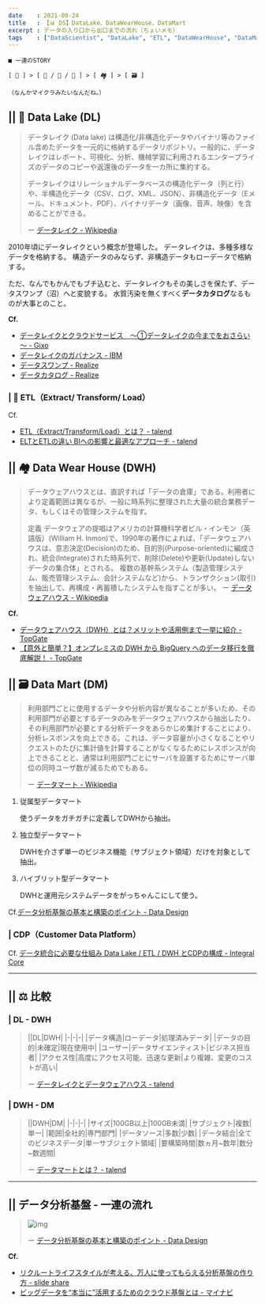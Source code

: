 ```yaml
---
date    : 2021-09-24
title   : 【📊 DS】DataLake、DataWearHouse、DataMart
excerpt : データの入り口から出口までの流れ（ちょいメモ）
tags    : ["DataScientist", "DataLake", "ETL", "DataWearHouse", "DataMart"]
---
```


    ■ 一連のSTORY

    [ 🌊 ] > [ 🎣 / 🔪 / 🚶 ‍] > [ 🏘 ] > [ 🗃 ]

    （なんかマイクラみたいなんだね。）

## || 🌊 Data Lake (DL)
> データレイク (Data lake) は構造化/非構造化データやバイナリ等のファイル含めたデータを一元的に格納するデータリポジトリ。一般的に、データレイクはレポート、可視化、分析、機械学習に利用されるエンタープライズのデータのコピーや返還後のデータを一カ所に集約する。
>
> データレイクはリレーショナルデータベースの構造化データ（列と行）や、半構造化データ（CSV、ログ、XML、JSON）、非構造化データ（Eメール、ドキュメント、PDF）、バイナリデータ（画像、音声、映像）を含めることができる。
>
> ー [データレイク - Wikipedia](https://ja.wikipedia.org/wiki/%E3%83%87%E3%83%BC%E3%82%BF%E3%83%AC%E3%82%A4%E3%82%AF)


2010年頃にデータレイクという概念が登場した。
データレイクは、多種多様なデータを格納する。
構造データのみならず、非構造データもローデータで格納する。

ただ、なんでもかんでもブチ込むと、データレイクもその美しさを保たず、データスワンプ（沼）へと変貌する。
水質汚染を無くすべく**データカタログ**なるものが大事とのこと。


**Cf.**
* [データレイクとクラウドサービス　～①データレイクの今までをおさらい～ - Gixo](https://www.gixo.jp/blog/10259/)
* [データレイクのガバナンス - IBM](https://www.ibm.com/jp-ja/analytics/use-cases/governing-data-lake)
* [データスワンプ - Realize](https://www.realize-corp.jp/glossary/data-swamp)
* [データカタログ - Realize](https://www.realize-corp.jp/glossary/data-catalog)

### | 🎣 ETL（Extract/ Transform/ Load）

Cf.
* [ETL（Extract/Transform/Load）とは？ - talend](https://www.talend.com/jp/resources/what-is-etl/)
* [ELTとETLの違い BIへの影響と最適なアプローチ - talend](https://www.talend.com/jp/resources/elt-vs-etl/)

## || 🏘 Data Wear House (DWH)
> データウェアハウスとは、直訳すれば「データの倉庫」である。利用者により定義範囲は異なるが、一般に時系列に整理された大量の統合業務データ、もしくはその管理システムを指す。
>
> 定義
データウェアの提唱はアメリカの計算機科学者ビル・インモン（英語版）(William H. Inmon)で、1990年の著作によれば、「データウェアハウスは、意志決定(Decision)のため、目的別(Purpose-oriented)に編成され、統合(Integrate)された時系列で、削除(Delete)や更新(Update)しないデータの集合体」とされる。
複数の基幹系システム（製造管理システム、販売管理システム、会計システムなど)から、トランザクション(取引)を抽出して、再構成・再蓄積したシステムを指すことが多い。
> ー [データウェアハウス - Wikipedia](https://ja.wikipedia.org/wiki/%E3%83%87%E3%83%BC%E3%82%BF%E3%82%A6%E3%82%A7%E3%82%A2%E3%83%8F%E3%82%A6%E3%82%B9)

**Cf.**
* [データウェアハウス（DWH）とは？メリットや活用例まで一挙に紹介 - TopGate](https://www.topgate.co.jp/dwh-merits-case-study)
* [【意外と簡単？】オンプレミスの DWH から BigQuery へのデータ移行を徹底解説！ - TopGate](https://www.topgate.co.jp/migration-onpremises-to-bigquery)

## || 🗃 Data Mart (DM)
> 利用部門ごとに使用するデータや分析内容が異なることが多いため、その利用部門が必要とするデータのみをデータウェアハウスから抽出したり、その利用部門が必要とする分析データをあらかじめ集計することにより、分析レスポンスを向上できる。これは、データ容量が小さくなることやリクエストのたびに集計値を計算することがなくなるためにレスポンスが向上できることと、通常は利用部門ごとにサーバを設置するためにサーバ単位の同時ユーザ数が減るためでもある。
>
> ー [データマート - Wikipedia](https://ja.wikipedia.org/wiki/%E3%83%87%E3%83%BC%E3%82%BF%E3%83%9E%E3%83%BC%E3%83%88)


1. 従属型データマート

    使うデータをガチガチに定義してDWHから抽出。

2. 独立型データマート

    DWHを介さず単一のビジネス機能（サブジェクト領域）だけを対象として抽出。

3. ハイブリット型データマート

    DWHと運用元システムデータをがっちゃんこにして使う。

Cf.[データ分析基盤の基本と構築のポイント - Data Design](https://data.nifcloud.com/blog/data-analysis_basic_point/)

### | CDP（Customer Data Platform）
Cf. [データ統合に必要な仕組み Data Lake / ETL / DWH とCDPの構成 - Integral Core](https://cdp-integral.com/blog/dataintegration_datalake-etl-dwh-cdp)


---
## || ⚖️ 比較
### | DL - DWH
>||DL|DWH|
|-|-|-|
|データ構造|ローデータ|処理済みデータ|
|データの目的|未確定|現在使用中|
|ユーザー|データサイエンティスト|ビジネス担当者|
|アクセス性|高度にアクセス可能、迅速な更新|より複雑、変更のコストが高い|
>
> ー [データレイクとデータウェアハウス - talend](https://www.talend.com/jp/resources/data-lake-vs-data-warehouse/)

### | DWH - DM

>||DWH|DM|
|-|-|-|
|サイズ|100GB以上|100GB未満|
|サブジェクト|複数|単一|
|範囲|全社的|専門部門|
|データソース|多数|少数|
|データ結合|全てのビジネスデータ|単一サブジェクト領域|
|要構築時間|数ヵ月~数年|数分~数週間|
>
> ー [データマートとは？ - talend](https://www.talend.com/jp/resources/what-is-data-mart/)

---
## || データ分析基盤 - 一連の流れ
> ![img](https://data.nifcloud.com/wordpress/wp-content/uploads/2020/01/blog-image202001-1024x631.png)
>
> ー [データ分析基盤の基本と構築のポイント - Data Design](https://data.nifcloud.com/blog/data-analysis_basic_point/)


**Cf.**
* [リクルートライフスタイルが考える、万人に使ってもらえる分析基盤の作り方 - slide share](https://www.slideshare.net/yuyamada777/ss-98072988)
* [ビッグデータを“本当に”活用するためのクラウド基盤とは - マイナビ](https://news.mynavi.jp/kikaku/20190215-768056/)
